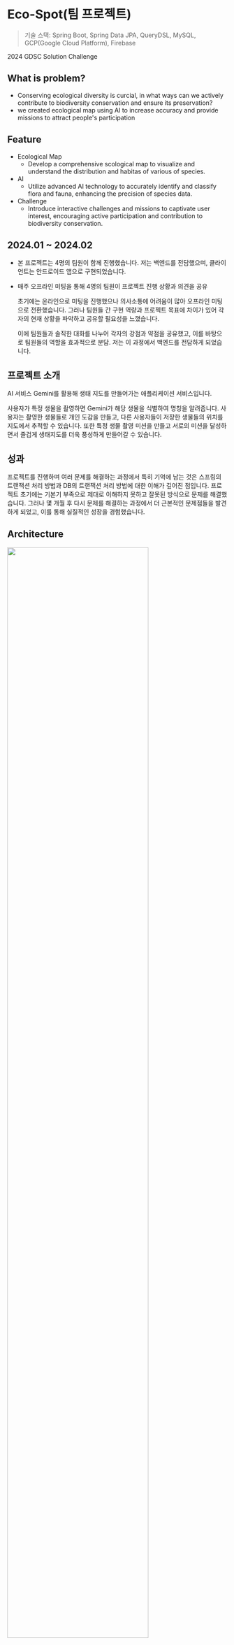 # Eco-Spot(팀 프로젝트)
> 기술 스택: Spring Boot, Spring Data JPA, QueryDSL, MySQL, GCP(Google Cloud Platform), Firebase

2024 GDSC Solution Challenge

## What is problem?
- Conserving ecological diversity is curcial, in what ways can we actively contribute to biodiversity conservation and ensure its preservation?
- we created ecological map using AI to increase accuracy and provide missions to attract people's participation
## Feature
- Ecological Map
  - Develop a comprehensive scological map to visualize and understand the distribution and habitas of various of species.
- AI
  - Utilize advanced AI technology to accurately identify and classify flora and fauna, enhancing the precision of species data.
- Challenge
  - Introduce interactive challenges and missions to captivate user interest, encouraging active participation and contribution to biodiversity conservation.

## 2024.01 ~ 2024.02
* 본 프로젝트는 4명의 팀원이 함께 진행했습니다. 저는 백엔드를 전담했으며, 클라이언트는 안드로이드 앱으로 구현되었습니다.

* 매주 오프라인 미팅을 통해 4명의 팀원이 프로젝트 진행 상황과 의견을 공유

  초기에는 온라인으로 미팅을 진행했으나 의사소통에 어려움이 많아 오프라인 미팅으로 전환했습니다. 그러나 팀원들 간 구현 역량과 프로젝트 목표에 차이가 있어 각자의 현재 상황을 파악하고 공유할 필요성을 느꼈습니다.

  이에 팀원들과 솔직한 대화를 나누어 각자의 강점과 약점을 공유했고, 이를 바탕으로 팀원들의 역할을 효과적으로 분담. 저는 이 과정에서 백엔드를 전담하게 되었습니다.


## 프로젝트 소개
AI 서비스 Gemini를 활용해 생태 지도를 만들어가는 애플리케이션 서비스입니다.

사용자가 특정 생물을 촬영하면 Gemini가 해당 생물을 식별하여 명칭을 알려줍니다. 사용자는 촬영한 생물들로 개인 도감을 만들고, 다른 사용자들이 저장한 생물들의 위치를 지도에서 추적할 수 있습니다. 또한 특정 생물 촬영 미션을 만들고 서로의 미션을 달성하면서 즐겁게 생태지도를 더욱 풍성하게 만들어갈 수 있습니다.

## 성과
프로젝트를 진행하며 여러 문제를 해결하는 과정에서 특히 기억에 남는 것은 스프링의 트랜잭션 처리 방법과 DB의 트랜잭션 처리 방법에 대한 이해가 깊어진 점입니다. 프로젝트 초기에는 기본기 부족으로 제대로 이해하지 못하고 잘못된 방식으로 문제를 해결했습니다. 그러나 몇 개월 후 다시 문제를 해결하는 과정에서 더 근본적인 문제점들을 발견하게 되었고, 이를 통해 실질적인 성장을 경험했습니다.

## Architecture
<img src="https://github.com/user-attachments/assets/57a740c1-78c3-4492-b314-ab67c9c0063f" width=80%>

## 기술 요약

* GCP를 활용해 간단한 인프라를 구성

  팀원들마다 선호하는 기술 스택과 아키텍처가 달랐지만, 시간적 제약으로 인해 인프라 구성을 전담했습니다. 요구사항을 효율적으로 충족할 수 있는 심플한 아키텍처를 설계했고, 이를 통해 의견 충돌을 최소화하며 프로젝트를 신속하게 진행했습니다.

## 주요 이슈

* JPA에서 엔티티 간의 연관관계 확인을 위한 의도치 않은 쿼리 발생으로 Lazy loading이 적용 안됨.
  > [자세히 보기: [https://github.com/koo995/portfolio/blob/main/eco-spot/one-to-one.md](https://github.com/koo995/portfolio/blob/main/eco-spot/one-to-one.md)]
  
  일대일 양방향 관계에서 Lazy loading이 적용되지 않는 문제가 발생했습니다. 원인을 분석한 결과, 외래키를 관리하는 엔티티가 아닌 반대 방향에서 조회 시 연관관계 확인을 위해 불필요한 쿼리가 발생하는 것을 확인했습니다.

  이를 해결하기 위해 불필요한 양방향 관계를 단방향 관계로 변경하여 필요 없는 쿼리 발생을 방지했습니다.
    
* Firebase 인증을 활용한 자동 회원가입과 로그인 과정의 동시성 이슈
  > [자세히 보기: [https://github.com/koo995/portfolio/blob/main/eco-spot/transaction.md](https://github.com/koo995/portfolio/blob/main/eco-spot/transaction.md)]
  
  인증 과정에서 중복 회원가입으로 인한 DB에 동일한 데이터가 중복해서 들어가는 문제가 발생했습니다. 중복 문제는 유니크 제약조건을 적용하여 간단히 해결할 수 있었지만, 이 과정에서 트랜잭션이 적용되지 않은 코드를 발견했습니다.

  이후 자동 회원가입과 로그인 구현을 위해 트랜잭션을 적용했으나, 원자성이 제대로 보장되지 않아 문제가 지속되었습니다. 문제 상황을 재구현하고 디버깅을 통해 분석한 결과, Spring AOP의 트랜잭션 처리, 애플리케이션의 원자성, DB 트랜잭션의 원자성에 대한 이해가 부족했던 것이 원인이였습니다.

  이후 유니크 제약 조건을 적용하고 DataIntegrityViolationException 발생 시 재시도 로직을 추가하여 해결으나, 이 예외는 유니크 제약 조건 위반 외의 경우에도 발생할 수 있어 의도하지 않은 재시도가 실행될 수 있다는 문제가 존재했습니다. 최종적으로 프로세스가 잘못되었음을 인지하고 API 호출 프로세스를 분리하는 방식을 고려할 수 있었습니다.

## ERD
<img width=500 src="https://github.com/koo995/algorithm_note/assets/107671886/3ccd1b51-6222-47c4-8e02-e77c20b95112">

## YOUTUBE VIDEO
[click](https://www.youtube.com/watch?v=OBB-oj9h3Ew)
